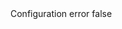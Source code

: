 <?xml version="1.0" encoding="UTF-8"?>
<CustomMetadata xmlns="http://soap.sforce.com/2006/04/metadata">
    <label>Configuration error</label>
    <protected>false</protected>
</CustomMetadata>
